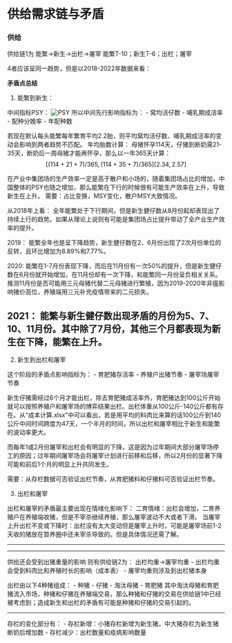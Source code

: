 # 供给需求链与矛盾

### 供给
供给链1为
能繁->新生->出栏->屠宰
能繁T-10；新生T-6；出栏；屠宰

4者应该呈同一趋势，但是以2018-2022年数据来看：

**矛盾点总结**
1. 能繁到新生：

中间指标PSY：
![PSY](../PSY详解.png)
所以中间先行影响指标为：
    - 窝均活仔数
    - 哺乳期成活率
    - 配种分娩率
    - 年配种数

若现在默认每头能繁每年繁育平均2.2胎，则平均窝均活仔数、哺乳期成活率的变动会影响到两者趋势不匹配。
年均胎数计算：
母猪怀孕114天，仔猪到断奶需21-35天，断奶后一周母猪才能再怀孕，那么以一年365天计算：
$$
[(114+21+7)/365, (114+35+7)/365]
[2.34, 2.57]
$$

在产业中集团场的生产效率一定是高于散户和小场的，随着集团场占比的增加，中国整体的PSY也随之增加，那么能繁在下行的时候很有可能生产效率在上升，导致新生在上升。
需要：占比变换，MSY变化，散户MSY大致情况。

从2018年上看：
全年能繁处于下行期间，但是新生健仔数从8月份起却表现出了持续上行的趋势。如果从理论上说则有可能是集团场占比提升带动了全产业生产效率的提升。

2019：
能繁全年也是呈下降趋势，新生健仔数在2、6月份出现了2次月份单位的反转，且环比增加为8.89%和7.77%。

2020:
能繁在1-7月份表现下降，而后在11月份有一次50%的提升，但是新生健仔数在6月份就开始增加，在11月份却有一次下降，和能繁同一月份呈负相关关系。推测11月份是否可能用三元母猪代替二元母猪进行繁殖，因为2019-2020年非瘟影响猪价高位，养殖端用三元补充疫情带来的二元损失。

2021：
能繁与新生健仔数出现矛盾的月份为5、7、10、11月份。其中除了7月份，其他三个月都表现为新生在下降，能繁在上升。
---

2. 新生到出栏和屠宰

这个阶段的矛盾点影响指标为：
    - 育肥猪存活率
    - 养殖户出猪节奏
    - 屠宰场屠宰节奏

新生仔猪需经过6个月才能出栏，除去育肥猪成活率外，育肥猪达到100公斤开始就可以按照养殖户和屠宰场的博弈结果出栏。出栏体重从100公斤-140公斤都有存在。从“成本计算.xlsx”中可以看出，若是用平均的料肉比来算的话100公斤到140公斤中间时间跨度为47天，一个半月的时间，所以出栏和屠宰相比于新生和能繁的波动率更大。

而每年1或2月份屠宰和出栏会有明显的下降，这是因为过年期间大部分屠宰场停工的原因；过年期间屠宰场会将屠宰计划进行前移和后移，所以2月份的显著下降可能和前后1个月的明显上升共同发生。

需要：从存栏数据可否验证出栏节奏，从育肥猪料和仔猪料可否验证出栏节奏。

3. 出栏和屠宰

出栏和屠宰的矛盾最主要出现在情绪化影响下：
二育情绪：出栏会增加，二育养殖户在养殖端收猪，但是不宰杀继续养殖，那么屠宰波动不大或者下滑。
当屠宰上升出栏不变或下降时：出栏没有太大变动但是屠宰上升时，可能是屠宰场前1-2天收的猪放在暂养圈中还未宰杀导致的。但是具体情况还需了解。

---



---

供给还会受到出猪重量的影响
则有供给链2为：
出栏均重->屠宰均重
    - 出栏均重会受到料肉比和养殖时长的影响（成本表）
    - 屠宰均重则涉及到出栏猪本身

出栏由以下4种猪组成：
    - 种猪
    - 仔猪
    - 淘汰母猪
    - 育肥猪
其中淘汰母猪和育肥猪流入市场，种猪和仔猪在养殖端交易，那么种猪和仔猪的交易在供给链1中已经被考虑到；造成新生和出栏的矛盾有可能是种猪和仔猪的交易引起的。

---

存栏的变化部分有：
    - 存栏新增：小猪存栏新增为新生猪，中大猪存栏为新生猪断奶后增加数
    - 存栏减少：出栏数量和疫病影响数量

